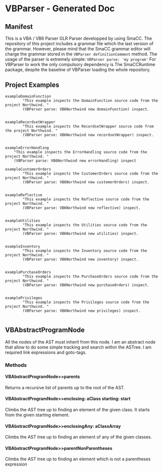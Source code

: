 # VBParser - Generated Doc
## Manifest
This is a VBA / VB6 Parser GLR Parser developped by using SmaCC. 
The repository of this project includes a grammar file which the last version of the grammar.
However, please mind that the SmaCC grammar editor will charge the grammar stored in the ```VBParser definitionComment``` method. 
The usage of the parser is extremely simple: 
``` VBParser parse: 'my program' ```
For VBParser to work the only compulsory dependency is The SmaCCRuntime package, despite the baseline of VBParser loading the whole repository. 

## Project Examples
```smalltalk
exampleDomainFunction 
		"This example inspects the DomainFunction source code from the project Northwind. "
		(VBParser parse: VB6Northwind new domainFunction) inspect.
		 
```
```smalltalk
exampleRecordsetWrapper 
		"This example inspects the RecordsetWrapper source code from the project Northwind. "
		(VBParser parse: VB6Northwind new recordsetWrapper) inspect.
		 
```
```smalltalk
exampleErrorHandling
	"This example inspects the ErrorHandling source code from the project Northwind. "
	(VBParser parse: VB6Northwind new errorHandling) inspect
```
```smalltalk
exampleCustomerOrders 
		"This example inspects the CustomerOrders source code from the project Northwind. "
		(VBParser parse: VB6Northwind new customerOrders) inspect.
		 
```
```smalltalk
exampleReflective 
		"This example inspects the Reflective source code from the project Northwind. "
		(VBParser parse: VB6Northwind new reflective) inspect.
		 
```
```smalltalk
exampleUtilities 
		"This example inspects the Utilities source code from the project Northwind. "
		(VBParser parse: VB6Northwind new utilities) inspect.
		 
```
```smalltalk
exampleInventory 
		"This example inspects the Inventory source code from the project Northwind. "
		(VBParser parse: VB6Northwind new inventory) inspect.
		 
```
```smalltalk
examplePurchaseOrders 
		"This example inspects the PurchaseOrders source code from the project Northwind. "
		(VBParser parse: VB6Northwind new purchaseOrders) inspect.
		 
```
```smalltalk
examplePrivileges 
		"This example inspects the Privileges source code from the project Northwind. "
		(VBParser parse: VB6Northwind new privileges) inspect.
		 
```



## VBAbstractProgramNode
All the nodes of the AST must inherit from this node. 
I am an abstract node that allow to do some simple tracking and search within the ASTree. 
I am required link expressions and goto-tags. 


### Methods
#### VBAbstractProgramNode>>parents
Returns a recursive list of parents up to the root of the AST.

#### VBAbstractProgramNode>>enclosing: aClass starting: start
Climbs the AST tree up to finding an element of the given class. It starts from the given starting element.

#### VBAbstractProgramNode>>enclosingAny: aClassArray
Climbs the AST tree up to finding an element of any of the given classes. 

#### VBAbstractProgramNode>>parentNonParentheses
Climbs the AST tree up to finding an element which is not a parentheses expression



